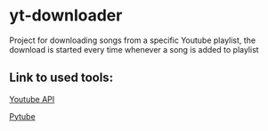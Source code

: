 # yt-downloader

Project for downloading songs from a specific Youtube playlist, the download is started every time whenever a song is added to playlist

## Link to used tools:

[Youtube API](https://developers.google.com/youtube/v3/docs?hl=en)

[Pytube](https://pytube.io/en/latest/index.html)
